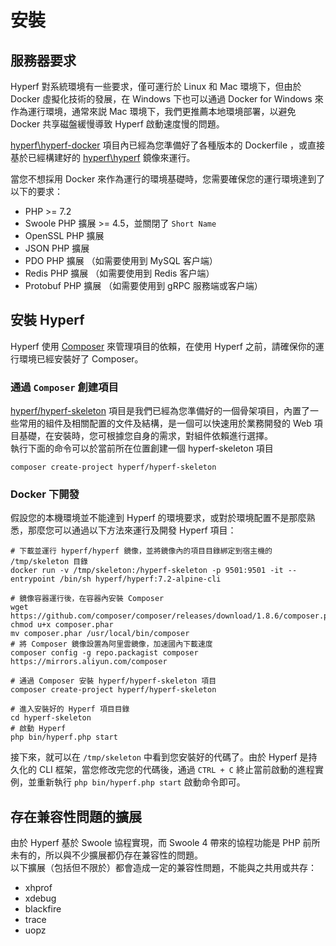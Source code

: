 # 安裝

## 服務器要求

Hyperf 對系統環境有一些要求，僅可運行於 Linux 和 Mac 環境下，但由於 Docker 虛擬化技術的發展，在 Windows 下也可以通過 Docker for Windows 來作為運行環境，通常來説 Mac 環境下，我們更推薦本地環境部署，以避免 Docker 共享磁盤緩慢導致 Hyperf 啟動速度慢的問題。   

[hyperf\hyperf-docker](https://github.com/hyperf/hyperf-docker) 項目內已經為您準備好了各種版本的 Dockerfile ，或直接基於已經構建好的 [hyperf\hyperf](https://hub.docker.com/r/hyperf/hyperf) 鏡像來運行。   

當您不想採用 Docker 來作為運行的環境基礎時，您需要確保您的運行環境達到了以下的要求：   

 - PHP >= 7.2
 - Swoole PHP 擴展 >= 4.5，並關閉了 `Short Name`
 - OpenSSL PHP 擴展
 - JSON PHP 擴展
 - PDO PHP 擴展 （如需要使用到 MySQL 客户端）
 - Redis PHP 擴展 （如需要使用到 Redis 客户端）
 - Protobuf PHP 擴展 （如需要使用到 gRPC 服務端或客户端）


## 安裝 Hyperf

Hyperf 使用 [Composer](https://getcomposer.org) 來管理項目的依賴，在使用 Hyperf 之前，請確保你的運行環境已經安裝好了 Composer。

### 通過 `Composer` 創建項目

[hyperf/hyperf-skeleton](https://github.com/hyperf/hyperf-skeleton) 項目是我們已經為您準備好的一個骨架項目，內置了一些常用的組件及相關配置的文件及結構，是一個可以快速用於業務開發的 Web 項目基礎，在安裝時，您可根據您自身的需求，對組件依賴進行選擇。   
執行下面的命令可以於當前所在位置創建一個 hyperf-skeleton 項目
```
composer create-project hyperf/hyperf-skeleton 
```

### Docker 下開發

假設您的本機環境並不能達到 Hyperf 的環境要求，或對於環境配置不是那麼熟悉，那麼您可以通過以下方法來運行及開發 Hyperf 項目：

```
# 下載並運行 hyperf/hyperf 鏡像，並將鏡像內的項目目錄綁定到宿主機的 /tmp/skeleton 目錄
docker run -v /tmp/skeleton:/hyperf-skeleton -p 9501:9501 -it --entrypoint /bin/sh hyperf/hyperf:7.2-alpine-cli

# 鏡像容器運行後，在容器內安裝 Composer
wget https://github.com/composer/composer/releases/download/1.8.6/composer.phar
chmod u+x composer.phar
mv composer.phar /usr/local/bin/composer
# 將 Composer 鏡像設置為阿里雲鏡像，加速國內下載速度
composer config -g repo.packagist composer https://mirrors.aliyun.com/composer

# 通過 Composer 安裝 hyperf/hyperf-skeleton 項目
composer create-project hyperf/hyperf-skeleton

# 進入安裝好的 Hyperf 項目目錄
cd hyperf-skeleton
# 啟動 Hyperf
php bin/hyperf.php start
```

接下來，就可以在 `/tmp/skeleton` 中看到您安裝好的代碼了。由於 Hyperf 是持久化的 CLI 框架，當您修改完您的代碼後，通過 `CTRL + C` 終止當前啟動的進程實例，並重新執行 `php bin/hyperf.php start` 啟動命令即可。

## 存在兼容性問題的擴展

由於 Hyperf 基於 Swoole 協程實現，而 Swoole 4 帶來的協程功能是 PHP 前所未有的，所以與不少擴展都仍存在兼容性的問題。   
以下擴展（包括但不限於）都會造成一定的兼容性問題，不能與之共用或共存：

- xhprof
- xdebug
- blackfire
- trace
- uopz
